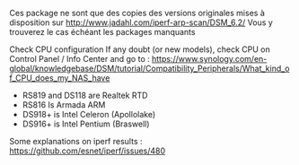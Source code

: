 Ces package ne sont que des copies des versions originales mises à disposition sur
http://www.jadahl.com/iperf-arp-scan/DSM_6.2/
Vous y trouverez le cas échéant les packages  manquants

Check CPU configuration 
If any doubt (or new models), check CPU on Control Panel / Info Center
and go to : https://www.synology.com/en-global/knowledgebase/DSM/tutorial/Compatibility_Peripherals/What_kind_of_CPU_does_my_NAS_have

-	RS819 and DS118 are Realtek RTD
-	RS816 Is Armada ARM
-	DS918+ is Intel Celeron (Apollolake)
-	DS916+ is Intel Pentium (Braswell)

Some explanations on iperf results :  https://github.com/esnet/iperf/issues/480
